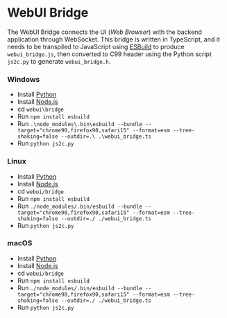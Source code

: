 
# WebUI Bridge

The WebUI Bridge connects the UI (_Web Browser_) with the backend application through WebSocket. This bridge is written in TypeScript, and it needs to be transpiled to JavaScript using [ESBuild](https://esbuild.github.io/) to produce `webui_bridge.js`, then converted to C99 header using the Python script `js2c.py` to generate `webui_bridge.h`.

### Windows

- Install [Python](https://www.python.org/downloads/)
- Install [Node.js](https://nodejs.org/en/download)
- cd `webui\bridge`
- Run `npm install esbuild`
- Run `.\node_modules\.bin\esbuild --bundle --target="chrome90,firefox90,safari15" --format=esm --tree-shaking=false --outdir=.\ .\webui_bridge.ts`
- Run `python js2c.py`

### Linux

- Install [Python](https://www.python.org/downloads/)
- Install [Node.js](https://nodejs.org/en/download)
- cd `webui/bridge`
- Run `npm install esbuild`
- Run `./node_modules/.bin/esbuild --bundle --target="chrome90,firefox90,safari15" --format=esm --tree-shaking=false --outdir=./ ./webui_bridge.ts`
- Run `python js2c.py`

### macOS

- Install [Python](https://www.python.org/downloads/)
- Install [Node.js](https://nodejs.org/en/download)
- cd `webui/bridge`
- Run `npm install esbuild`
- Run `./node_modules/.bin/esbuild --bundle --target="chrome90,firefox90,safari15" --format=esm --tree-shaking=false --outdir=./ ./webui_bridge.ts`
- Run `python js2c.py`
